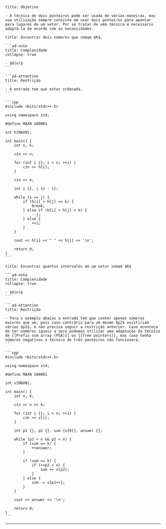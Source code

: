 ```ad-info
title: Objetivo

- A técnica de dois ponteiros pode ser usada de várias maneiras, mas sua utilização sempre consiste em usar dois ponteiros para apontar para lugares de um vetor. Por se tratar de uma técnica é necessário adaptá-la de acordo com as necessidades.
```

`````ad-example
title: Encontrar dois números que somam $K$.

```ad-note
title: Complexidade
collapse: true

- $O(n)$
```

```ad-attention
title: Restrição

- A entrada tem que estar ordenada.
```

```cpp
#include <bits/stdc++.h>

using namespace std;

#define MAXN 100001

int h[MAXN];

int main() {
    int n, k;

    cin >> n;

    for (int i {}; i < n; ++i) {
        cin >> h[i];
    }

    cin >> k;

    int i {}, j {n - 1};

    while (i <= j) {
        if (h[i] + h[j] == k) {
            break;
        } else if (h[i] + h[j] > k) {
            --j;
        } else {
            ++i;
        }
    }

    cout << h[i] << " " << h[j] << '\n';

    return 0;
}
```
`````

````ad-example
title: Encontrar quantos intervalos em um vetor somam $K$

```ad-note
title: Complexidade
collapse: true

- $O(n)$
```

```ad-attention
title: Restrição

- Para o exemplo abaixo a entrada tem que conter apenas números maiores que um, pois caso contrário para um mesmo $p2$ existiriam vários $p1$, e não precisa seguir a restrição anterior. Caso aconteça de ter números iguais a zero podemos utilizar uma adaptação da técnica de [[Prefix sum array (PSA)]] ou [[Tree pointers]], mas caso tenha números negativos a técnica de três ponteiros não funcionará.
```

```cpp
#include <bits/stdc++.h>

using namespace std;

#define MAXN 100001

int v[MAXN];

int main() {
    int n, k;
    
    cin >> n >> k;
    
    for (int i {}; i < n; ++i) {
        cin >> v[i];
    }
    
    int p1 {}, p2 {}, sum {v[0]}, answer {};
    
    while (p1 < n && p2 < n) {
        if (sum == k) {
            ++answer;
        }
        
        if (sum <= k) {
            if (++p2 < n) {
                sum += v[p2];
            }
        } else {
            sum -= v[p1++];
        }
    }
    
    cout << answer << '\n';

    return 0;
}
```
````

---